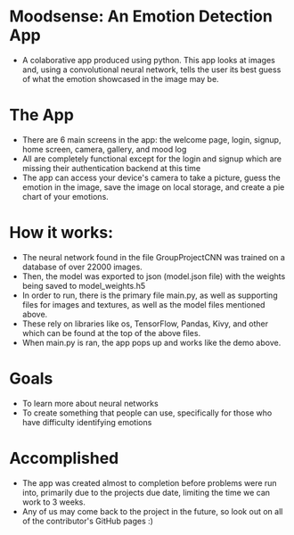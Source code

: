 # Moodsense: An Emotion Detection App
- A colaborative app produced using python. This app looks at images and, using a convolutional neural network, tells the user its best guess of what the emotion showcased in the image may be.

# The App
- There are 6 main screens in the app: the welcome page, login, signup, home screen, camera, gallery, and mood log
- All are completely functional except for the login and signup which are missing their authentication backend at this time
- The app can access your device's camera to take a picture, guess the emotion in the image, save the image on local storage, and create a pie chart of your emotions.

# How it works:
- The neural network found in the file GroupProjectCNN was trained on a database of over 22000 images.
- Then, the model was exported to json (model.json file) with the weights being saved to model_weights.h5
- In order to run, there is the primary file main.py, as well as supporting files for images and textures, as well as the model files mentioned above.
- These rely on libraries like os, TensorFlow, Pandas, Kivy, and other which can be found at the top of the above files. 
- When main.py is ran, the app pops up and works like the demo above. 

# Goals
- To learn more about neural networks
- To create something that people can use, specifically for those who have difficulty identifying emotions

# Accomplished
- The app was created almost to completion before problems were run into, primarily due to the projects due date, limiting the time we can work to 3 weeks.
- Any of us may come back to the project in the future, so look out on all of the contributor's GitHub pages :)